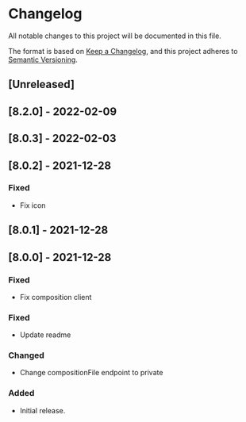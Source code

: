 # Changelog

All notable changes to this project will be documented in this file.

The format is based on [Keep a Changelog](https://keepachangelog.com/en/1.0.0/),
and this project adheres to [Semantic Versioning](https://semver.org/spec/v2.0.0.html).

## [Unreleased]

## [8.2.0] - 2022-02-09

## [8.0.3] - 2022-02-03

## [8.0.2] - 2021-12-28

### Fixed

- Fix icon

## [8.0.1] - 2021-12-28

## [8.0.0] - 2021-12-28

### Fixed

- Fix composition client

### Fixed

- Update readme

### Changed

- Change compositionFile endpoint to private

### Added

- Initial release.
